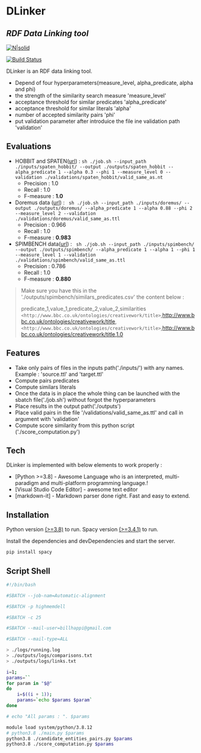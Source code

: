 # DLinker
## _RDF Data Linking tool_

[![N|solid](https://cldup.com/dTxpPi9lDf.thumb.png)](https://nodesource.com/products/nsolid)

[![Build Status](https://travis-ci.org/joemccann/dillinger.svg?branch=master)](https://travis-ci.org/joemccann/dillinger)

DLinker is an RDF data linking tool.
- Depend of four hyperparameters(measure_level, alpha_predicate, alpha  and phi)
- the strength of the similarity search measure 'measure_level'
- acceptance threshold for similar predicates 'alpha_predicate'
- acceptance threshold for similar literals 'alpha'
- number of accepted similarity pairs 'phi'
- put validation parameter after introduice the file ine validation path 'validation'

## Evaluations 
- HOBBIT and SPATEN([url](https://users.ics.forth.gr/~jsaveta/.index.php?dir=OAEI_HOBBIT_LinkDiscovery/Spatial/Spaten_LinesTOLines/CONTAINS/)) :
   ``` sh ./job.sh --input_path ./inputs/spaten_hobbit/ --output ./outputs/spaten_hobbit --alpha_predicate 1 --alpha 0.3 --phi 1 --measure_level 0 --validation ./validations/spaten_hobbit/valid_same_as.nt ```
   * Precision : 1.0
   * Recall : 1.0
   * F-measure : <b>1.0</b>
- Doremus data ([url](https://github.com/DOREMUS-ANR/doremus-playground/tree/master/DHT)) : 
    ``` sh ./job.sh --input_path ./inputs/doremus/ --output ./outputs/doremus/ --alpha_predicate 1 --alpha 0.88 --phi 2 --measure_level 2 --validation ./validations/doremus/valid_same_as.ttl  ```
    * Precision : 0.966
    * Recall : 1.0
    * F-measure : <b>0.983</b>
- SPIMBENCH data([url](http://users.ics.forth.gr/~jsaveta/.index.php?dir=OAEI_IM_SPIMBENCH)) : 
   ``` sh ./job.sh --input_path ./inputs/spimbench/ --output ./outputs/spimbench/ --alpha_predicate 1 --alpha 1 --phi 1 --measure_level 1 --validation ./validations/spimbench/valid_same_as.ttl  ```
    * Precision : 0.786
    * Recall : 1.0
    * F-measure : <b>0.880</b>
> Make sure you have this in the './outputs/spimbench/similars_predicates.csv' the content below :
>
> predicate_1,value_1,predicate_2,value_2,similarities <br/>
> `<http://www.bbc.co.uk/ontologies/creativework/title>`,http://www.bbc.co.uk/ontologies/creativework/title,                                               `<http://www.bbc.co.uk/ontologies/creativework/title>`,http://www.bbc.co.uk/ontologies/creativework/title,1.0
>  

## Features

- Take only pairs of files in the inputs path('./inputs/') with any names. Example : 'source.ttl' and 'target.ttl'
- Compute pairs predicates
- Compute similars literals
- Once the data is in place the whole thing can be launched with the sbatch file('./job.sh') without forgot the hyperparameters
- Place results in the output path('./outputs')
- Place valid pairs in the file '/validations/valid_same_as.ttl' and call in argument with 'validation'
- Compute score similarity from this python script ('./score_computation.py')


## Tech

DLinker is implemented with below elements to work properly :

- [Python >=3.8] - Awesome Language who is an interpreted, multi-paradigm and multi-platform programming language.!
- [Visual Studio Code Editor] - awesome text editor
- [markdown-it] - Markdown parser done right. Fast and easy to extend.

## Installation

Python version [(>=3.8)](https://www.python.org/) to run.
Spacy version [(>=3.4.1)](https://pypi.org/project/spacy/) to run.

Install the dependencies and devDependencies and start the server.

```sh
pip install spacy
```

## Script Shell

```sh
#!/bin/bash

#SBATCH --job-nam=Automatic-alignment

#SBATCH -p highmemdell

#SBATCH -c 25 

#SBATCH --mail-user=billhappi@gmail.com

#SBATCH --mail-type=ALL 

> ./logs/running.log
> ./outputs/logs/comparisons.txt
> ./outputs/logs/links.txt

i=1;
params=``
for param in "$@" 
do
    i=$((i + 1));
    params=`echo $params $param`
done

# echo "All params : ". $params

module load system/python/3.8.12
# python3.8 ./main.py $params
python3.8 ./candidate_entities_pairs.py $params
python3.8 ./score_computation.py $params

```
